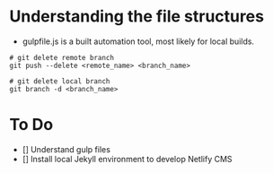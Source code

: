 # Understanding the file structures

- gulpfile.js is a built automation tool, most likely for local builds.

```console
# git delete remote branch
git push --delete <remote_name> <branch_name>

# git delete local branch
git branch -d <branch_name>

```

# To Do
  - [] Understand gulp files
  - [] Install local Jekyll environment to develop Netlify CMS